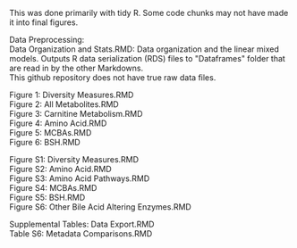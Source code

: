This was done primarily with tidy R. Some code chunks may not have made it into final figures.    

Data Preprocessing:  
Data Organization and Stats.RMD: Data organization and the linear mixed models. Outputs R data serialization (RDS) files to "Dataframes" folder that are read in by the other Markdowns.  
This github repository does not have true raw data files.  

Figure 1: Diversity Measures.RMD  
Figure 2: All Metabolites.RMD  
Figure 3: Carnitine Metabolism.RMD  
Figure 4: Amino Acid.RMD  
Figure 5: MCBAs.RMD  
Figure 6: BSH.RMD  

Figure S1: Diversity Measures.RMD  
Figure S2: Amino Acid.RMD  
Figure S3: Amino Acid Pathways.RMD  
Figure S4: MCBAs.RMD  
Figure S5: BSH.RMD  
Figure S6: Other Bile Acid Altering Enzymes.RMD  

Supplemental Tables: Data Export.RMD  
Table S6: Metadata Comparisons.RMD  
